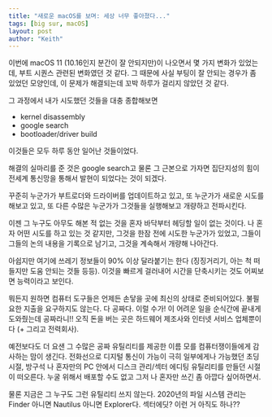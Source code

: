 ```yaml
---
title: "새로운 macOS를 보며: 세상 너무 좋아졌다..."
tags: [big sur, macOS]
layout: post
author: "Keith"
---
```


이번에 macOS 11 (10.16인지 분간이 잘 안되지만)이 나오면서 몇 가지 변화가 있었는데, 부트 시퀀스 관련된 변화였던 것 같다. 그 때문에 사실 부팅이 잘 안되는 경우가 좀 있었던 모양인데, 이 문제가 해결되는데 꼬박 하루가 걸리지 않았던 것 같다. 

그 과정에서 내가 시도했던 것들을 대충 종합해보면

- kernel disassembly
- google search
- bootloader/driver build

이것들은 모두 하루 동안 일어난 것들이었다.

해결의 실마리를 준 것은 google search고 물론 그 근본으로 가자면 집단지성의 힘이 전세계 통신망을 통해서 발현이 되었다는 것이 되겠다. 

꾸준히 누군가가 부트로더와 드라이버를 업데이트하고 있고, 또 누군가가 새로운 시도를 해보고 있고, 또 다른 수많은 누군가가 그것들을 실행해보고 개량하고 전파시킨다. 

이젠 그 누구도 아무도 해본 적 없는 것을 혼자 바닥부터 헤딩할 일이 없는 것이다. 나 혼자 어떤 시도를 하고 있는 것 같지만, 그것을 한잠 전에 시도한 누군가가 있었고, 그들이 그들의 논의 내용을 기록으로 남기고, 그것을 계속해서 개량해 나아간다. 

아쉽지만 여기에 쓰레기 정보들이 90% 이상 달라붙기는 한다 (징징거리기, 아는 척 떠들지만 도움 안되는 것들 등등). 이것을 빠르게 걸러내어 시간을 단축시키는 것도 어찌보면 능력이라고 보인다. 

뭐든지 원하면 컴퓨터 도구들은 언제든 손닿을 곳에 최신의 상태로 준비되어있다. 불필요한 지출을 요구하지도 않는다. 다 공짜다. 이럴 수가! 이 어려운 일을 순식간에 끝내게 도와줬는데 공짜라니!! 오직 돈을 버는 곳은 하드웨어 제조사와 인터넷 서비스 업체뿐이다 (+ 그리고 전력회사).

예전보다도 더 요샌 그 수많은 공짜 유틸리티를 제공한 이름 모를 컴퓨터쟁이들에게 감사하는 맘이 생긴다. 전화선으로 디지털 통신이 가능이 극히 일부에게나 가능했던 초딩 시절, 방구석 나 혼자만의 PC 안에서 디스크 관리/섹터 에디팅 유틸리티를 만들던 시절이 떠오른다. 누굴 위해서 배포할 수도 없고 그저 나 혼자만 쓰긴 좀 아깝다 싶어하면서. 

물론 지금은 그 누구도 그런 유틸리티 쓰지 않는다. 2020년의 파일 시스템 관리는 Finder 아니면 Nautilus 아니면 Explorer다. 섹터에딧? 이런 거 아직도 하나??

